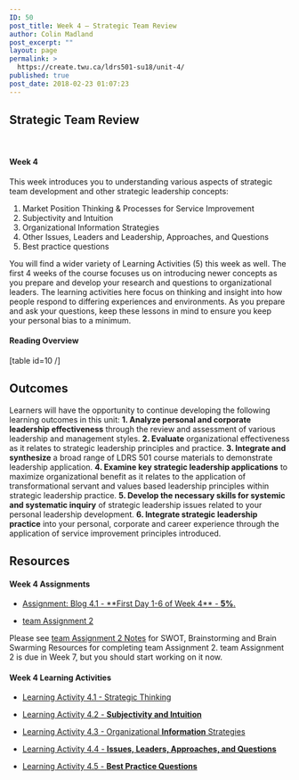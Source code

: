 ```yaml
---
ID: 50
post_title: Week 4 – Strategic Team Review
author: Colin Madland
post_excerpt: ""
layout: page
permalink: >
  https://create.twu.ca/ldrs501-su18/unit-4/
published: true
post_date: 2018-02-23 01:07:23
---
```

<h2>Strategic Team Review</h2>

&nbsp;

<h4>Week 4</h4>

This week introduces you to understanding various aspects of strategic team development and other strategic leadership concepts:

<ol>
    <li>Market Position Thinking &amp; Processes for Service Improvement</li>
    <li>Subjectivity and Intuition</li>
    <li>Organizational Information Strategies</li>
    <li>Other Issues, Leaders and Leadership, Approaches, and Questions</li>
    <li>Best practice questions</li>
</ol>

You will find a wider variety of Learning Activities (5) this week as well. The first 4 weeks of the course focuses us on introducing newer concepts as you prepare and develop your research and questions to organizational leaders. The learning activities here focus on thinking and insight into how people respond to differing experiences and environments. As you prepare and ask your questions, keep these lessons in mind to ensure you keep your personal bias to a minimum.

<h4>Reading Overview</h4>

[table id=10 /]

<h2><strong>Outcomes</strong></h2>

Learners will have the opportunity to continue developing the following learning outcomes in this unit: <strong>1&#46; Analyze personal and corporate leadership effectiveness</strong> through the review and assessment of various leadership and management styles. <strong>2&#46; Evaluate</strong> organizational effectiveness as it relates to strategic leadership principles and practice. <strong>3&#46; Integrate and synthesize</strong> a broad range of LDRS 501 course materials to demonstrate leadership application. <strong>4&#46; Examine key strategic leadership applications</strong> to maximize organizational benefit as it relates to the application of transformational servant and values based leadership principles within strategic leadership practice. <strong>5&#46; Develop the necessary skills for systemic and systematic inquiry</strong> of strategic leadership issues related to your personal leadership development. <strong>6&#46; Integrate strategic leadership practice</strong> into your personal, corporate and career experience through the application of service improvement principles introduced.

<h2><strong>Resources</strong></h2>

<h4>Week 4 Assignments</h4>

<ul>
<li><a href="https://create.twu.ca/ldrs501-su18/blog-4-1/">Assignment: Blog 4.1 - &#42;&#42;First Day 1-6 of Week 4&#42;&#42; - <strong>5%</strong>.</a></p></li>
<li><p><a href="https://create.twu.ca/ldrs501-su18/assignment-2/">team Assignment 2</a></p></li>
</ul>

<p>Please see <a href="https://create.twu.ca/ldrs501-su18/team-assignment-2-notes/">team Assignment 2 Notes</a> for SWOT, Brainstorming and Brain Swarming Resources for completing team Assignment 2. team Assignment 2 is due in Week 7, but you should start working on it now.

<h4>Week 4 Learning Activities</h4>

<ul>
<li><p><a href="https://create.twu.ca/ldrs501-su18/week-4-learning-activity-4-1-instruction-and-questions/">Learning Activity 4.1 - Strategic Thinking</a></p></li>
<li><p><a href="https://create.twu.ca/ldrs501-su18/week-4-learning-activity-4-2-instruction-and-questions/">Learning Activity 4.2 - <strong>Subjectivity and Intuition</strong></a></p></li>
<li><p><a href="https://create.twu.ca/ldrs501-su18/week-4-learning-activity-4-3-instruction-and-questions/">Learning Activity 4.3 - Organizational <strong>Information</strong> Strategies</a></p></li>
<li><p><a href="https://create.twu.ca/ldrs501-su18/week-4-learning-activity-4-4-instruction-and-questions/">Learning Activity 4.4 - <strong>Issues, Leaders, Approaches, and Questions</strong></a></p></li>
<li><p><a href="https://create.twu.ca/ldrs501-su18/week-4-learning-activity-4-5-instruction-and-questions/">Learning Activity 4.5 - <strong>Best Practice Questions</strong></a></p></li>
</ul>
